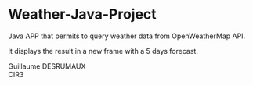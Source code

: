 # Weather-Java-Project

Java APP that permits to query weather data from OpenWeatherMap API.

It displays the result in a new frame with a 5 days forecast.

Guillaume DESRUMAUX  
CIR3